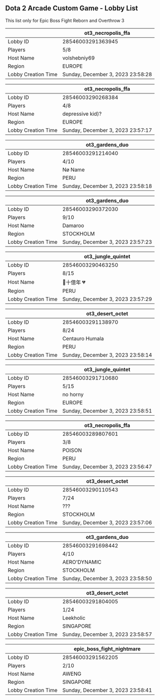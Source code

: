 ## Dota 2 Arcade Custom Game - Lobby List

This list only for Epic Boss Fight Reborn and Overthrow 3

|  | ot3_necropolis_ffa |
| ------ | ------ |
| Lobby ID | 28546003291363945 |
| Players | 5/8 |
| Host Name | volshebniy69 |
| Region | EUROPE |
| Lobby Creation Time | Sunday, December 3, 2023 23:58:28 |


|  | ot3_necropolis_ffa |
| ------ | ------ |
| Lobby ID | 28546003290268384 |
| Players | 4/8 |
| Host Name | depressive kid)? |
| Region | EUROPE |
| Lobby Creation Time | Sunday, December 3, 2023 23:57:17 |


|  | ot3_gardens_duo |
| ------ | ------ |
| Lobby ID | 28546003291214040 |
| Players | 4/10 |
| Host Name | Nø Name |
| Region | PERU |
| Lobby Creation Time | Sunday, December 3, 2023 23:58:18 |


|  | ot3_gardens_duo |
| ------ | ------ |
| Lobby ID | 28546003290372030 |
| Players | 9/10 |
| Host Name | Damaroo |
| Region | STOCKHOLM |
| Lobby Creation Time | Sunday, December 3, 2023 23:57:23 |


|  | ot3_jungle_quintet |
| ------ | ------ |
| Lobby ID | 28546003290463250 |
| Players | 8/15 |
| Host Name | 🥀十億年 💔 |
| Region | PERU |
| Lobby Creation Time | Sunday, December 3, 2023 23:57:29 |


|  | ot3_desert_octet |
| ------ | ------ |
| Lobby ID | 28546003291138970 |
| Players | 8/24 |
| Host Name | Centauro Humala |
| Region | PERU |
| Lobby Creation Time | Sunday, December 3, 2023 23:58:14 |


|  | ot3_jungle_quintet |
| ------ | ------ |
| Lobby ID | 28546003291710680 |
| Players | 5/15 |
| Host Name | no horny |
| Region | EUROPE |
| Lobby Creation Time | Sunday, December 3, 2023 23:58:51 |


|  | ot3_necropolis_ffa |
| ------ | ------ |
| Lobby ID | 28546003289807601 |
| Players | 3/8 |
| Host Name | POISON |
| Region | PERU |
| Lobby Creation Time | Sunday, December 3, 2023 23:56:47 |


|  | ot3_desert_octet |
| ------ | ------ |
| Lobby ID | 28546003290110543 |
| Players | 7/24 |
| Host Name | ??? |
| Region | STOCKHOLM |
| Lobby Creation Time | Sunday, December 3, 2023 23:57:06 |


|  | ot3_gardens_duo |
| ------ | ------ |
| Lobby ID | 28546003291698442 |
| Players | 4/10 |
| Host Name | AERO'DYNAMIC |
| Region | STOCKHOLM |
| Lobby Creation Time | Sunday, December 3, 2023 23:58:50 |


|  | ot3_desert_octet |
| ------ | ------ |
| Lobby ID | 28546003291804005 |
| Players | 1/24 |
| Host Name | Leekholic |
| Region | SINGAPORE |
| Lobby Creation Time | Sunday, December 3, 2023 23:58:57 |


|  | epic_boss_fight_nightmare |
| ------ | ------ |
| Lobby ID | 28546003291562205 |
| Players | 2/10 |
| Host Name | AWENG |
| Region | SINGAPORE |
| Lobby Creation Time | Sunday, December 3, 2023 23:58:41 |


